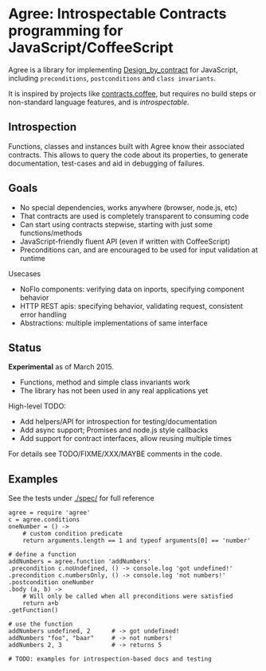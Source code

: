 
# Agree: Introspectable Contracts programming for JavaScript/CoffeeScript

Agree is a library for implementing
[Design_by_contract](http://en.wikipedia.org/wiki/Design_by_contract) for JavaScript,
including `preconditions`, `postconditions` and `class invariants`.

It is inspired by projects like [contracts.coffee](http://disnetdev.com/contracts.coffee),
but requires no build steps or non-standard language features, and is *introspectable*.

## Introspection

Functions, classes and instances built with Agree know their associated contracts.
This allows to query the code about its properties, to generate documentation,
test-cases and aid in debugging of failures.

## Goals

- No special dependencies, works anywhere (browser, node.js, etc)
- That contracts are used is completely transparent to consuming code
- Can start using contracts stepwise, starting with just some functions/methods
- JavaScript-friendly fluent API (even if written with CoffeeScript)
- Preconditions can, and are encouraged to be used for input validation at runtime

Usecases

- NoFlo components: verifying data on inports, specifying component behavior
- HTTP REST apis: specifying behavior, validating request, consistent error handling
- Abstractions: multiple implementations of same interface

## Status

**Experimental** as of March 2015.

* Functions, method and simple class invariants work
* The library has not been used in any real applications yet

High-level TODO:

* Add helpers/API for introspection for testing/documentation
* Add async support; Promises and node.js style callbacks
* Add support for contract interfaces, allow reusing multiple times

For details see TODO/FIXME/XXX/MAYBE comments in the code.


## Examples

See the tests under [./spec/](./spec) for full reference

    agree = require 'agree'
    c = agree.conditions
    oneNumber = () ->
        # custom condition predicate
        return arguments.length == 1 and typeof arguments[0] == 'number'

    # define a function
    addNumbers = agree.function 'addNumbers'
    .precondition c.noUndefined, () -> console.log 'got undefined!'
    .precondition c.numbersOnly, () -> console.log 'not numbers!'
    .postcondition oneNumber 
    .body (a, b) ->
        # Will only be called when all preconditions were satisfied
        return a+b
    .getFunction()

    # use the function
    addNumbers undefined, 2      # -> got undefined!
    addNumbers "foo", "baar"     # -> not numbers!
    addNumbers 2, 3              # -> returns 5

    # TODO: examples for introspection-based docs and testing
